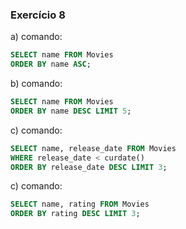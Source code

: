 ### Exercício 8
a) comando: 
```sql
SELECT name FROM Movies
ORDER BY name ASC;
```
b) comando: 
```sql
SELECT name FROM Movies
ORDER BY name DESC LIMIT 5;
```
c) comando: 
```sql
SELECT name, release_date FROM Movies
WHERE release_date < curdate()
ORDER BY release_date DESC LIMIT 3;
```
c) comando: 
```sql
SELECT name, rating FROM Movies
ORDER BY rating DESC LIMIT 3;
```